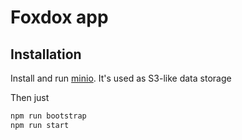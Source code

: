 # Foxdox app

## Installation

Install and run [minio](https://github.com/minio/minio). It's used as S3-like data storage

Then just

```bash
npm run bootstrap
npm run start
```
